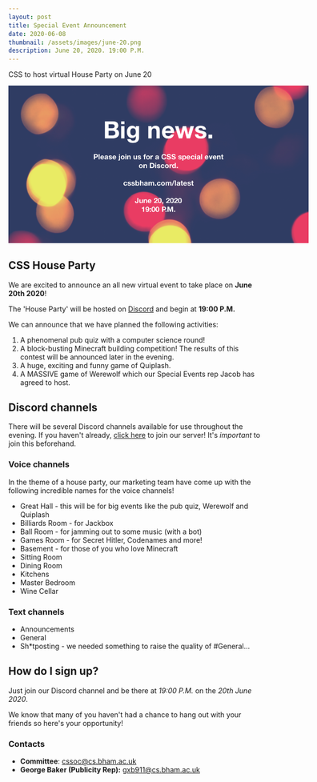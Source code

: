 ```yaml
---
layout: post 
title: Special Event Announcement
date: 2020-06-08
thumbnail: /assets/images/june-20.png
description: June 20, 2020. 19:00 P.M.
---
```


CSS to host virtual House Party on June 20

<img src="/assets/images/house-party-2020.png" style="max-height:40vh;width:auto;max-width:600px;">

## CSS House Party
We are excited to announce an all new virtual event to take place on **June 20th 2020**!

The 'House Party' will be hosted on [Discord](https://discord.gg/4JjfwFP) and begin at **19:00 P.M.**

We can announce that we have planned the following activities:
1. A phenomenal pub quiz with a computer science round! 
2. A block-busting Minecraft building competition! The results of this contest will be announced later in the evening.
3. A huge, exciting and funny game of Quiplash.
4. A MASSIVE game of Werewolf which our Special Events rep Jacob has agreed to host.   

## Discord channels
There will be several Discord channels available for use throughout the evening.
 If you haven't already, [click here](https://discord.gg/8nsmHJs) to join our server!
 It's  *important* to join this beforehand.    

### Voice channels
In the theme of a house party, our marketing team have come up with the following incredible names for the voice channels!
- Great Hall - this will be for big events like the pub quiz, Werewolf and Quiplash
- Billiards Room - for Jackbox
- Ball Room - for jamming out to some music (with a bot) 
- Games Room - for Secret Hitler, Codenames and more!
- Basement - for those of you who love Minecraft
- Sitting Room
- Dining Room
- Kitchens
- Master Bedroom
- Wine Cellar

### Text channels
-	Announcements
-	General
-	Sh*tposting - we needed something to raise the quality of #General...

## How do I sign up?
Just join our Discord channel and be there at *19:00 P.M.* on the *20th June 2020*.

We know that many of you haven't had a chance to hang out with your friends so here's your opportunity!

### Contacts
- **Committee**: [cssoc@cs.bham.ac.uk](mailto:cssoc@cs.bham.ac.uk)
- **George Baker (Publicity Rep):** [gxb911@cs.bham.ac.uk](mailto:gxb911@cs.bham.ac.uk)